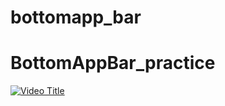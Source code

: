 # bottomapp_bar
# BottomAppBar_practice
[![Video Title](https://drive.google.com/uc?export=download&id=1GZOylcsHTYvfk928rsQqsI0NsXOw_CvV)](https://drive.google.com/file/d/1GZOylcsHTYvfk928rsQqsI0NsXOw_CvV/view)
